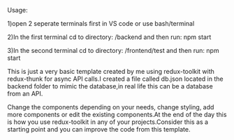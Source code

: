 Usage:

1)open 2 seperate terminals first in VS code or use bash/terminal

2)In the first terminal cd to directory:  /backend and then run: npm start

3)In the second terminal cd to directory: /frontend/test and then run: npm start

This is just a very basic template created by me using redux-toolkit with redux-thunk for async API calls.I created a file called db.json located in the backend folder to mimic the database,in real life this can be a database from an API.

Change the components depending on your needs, change styling, add more components or edit the existing components.At the end of the day this is how you use redux-toolkit in any of your projects.Consider this as a starting point and you can improve the code from this template.
